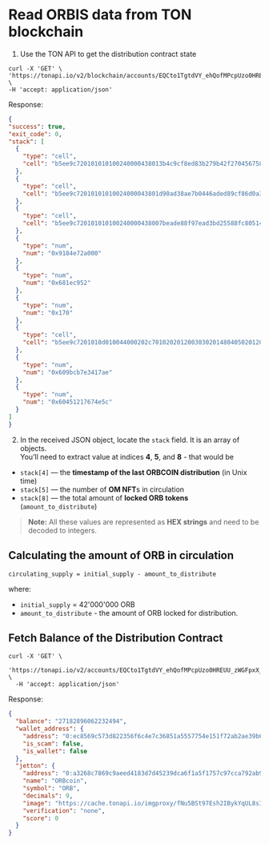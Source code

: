 # Read ORBIS data from TON blockchain

1. Use the TON API to get the distribution contract state

  ```curl
  curl -X 'GET' \
  'https://tonapi.io/v2/blockchain/accounts/EQCto1TgtdVY_ehQofMPcpUzo0HREUU_zWGFpxX_RIeQKswH/methods/get_giver_data' \
  -H 'accept: application/json'
  ```

  Response:

  ```json
{
  "success": true,
  "exit_code": 0,
  "stack": [
    {
      "type": "cell",
      "cell": "b5ee9c720101010100240000438013b4c9cf8ed83b279b42f270456758152f8fe8bfa86e8479af0a0f74bc22b58130"
    },
    {
      "type": "cell",
      "cell": "b5ee9c72010101010024000043801d90ad38ae7b0446aded89cf86d0a34aaaeea9c2a3ee55655c736ce3bcffd27fd0"
    },
    {
      "type": "cell",
      "cell": "b5ee9c720101010100240000438007beade88f97ead3bd25588fc805142725c73e03d6d5ceee44605bc62f2c012230"
    },
    {
      "type": "num",
      "num": "0x9184e72a000"
    },
    {
      "type": "num",
      "num": "0x681ec952"
    },
    {
      "type": "num",
      "num": "0x170"
    },
    {
      "type": "cell",
      "cell": "b5ee9c7201010d010044000202c70102020120030302014804050201200404020120060602012006070201200808020148090902012009090201200a0a0201200b0b0201200c0c000b14d8030c1c46"
    },
    {
      "type": "num",
      "num": "0x609bcb7e3417ae"
    },
    {
      "type": "num",
      "num": "0x60451217674e5c"
    }
  ]
}
```

2. In the received JSON object, locate the `stack` field. It is an array of objects.  
You’ll need to extract value at indices **4**, **5**, and **8** - that would be 

- `stack[4]` — the **timestamp of the last ORBCOIN distribution** (in Unix time)
- `stack[5]` — the number of **OM NFT**s in circulation 
- `stack[8]` — the total amount of **locked ORB tokens** (`amount_to_distribute`)

> **Note:** All these values are represented as **HEX strings** and need to be decoded to integers.


## Calculating the amount of ORB in circulation
```
circulating_supply = initial_supply - amount_to_distribute
```
where:
- `initial_supply` = 42'000'000 ORB
- `amount_to_distribute` - the amount of ORB locked for distribution.

## Fetch Balance of the Distribution Contract

```curl
curl -X 'GET' \
  'https://tonapi.io/v2/accounts/EQCto1TgtdVY_ehQofMPcpUzo0HREUU_zWGFpxX_RIeQKswH/jettons/EQCjJox4acmu7UGD19RSOdym8aXxdXyXzKeSq5VR6gNqI6k4' \
  -H 'accept: application/json'
```

Response:

```json
{
  "balance": "27182896062232494",
  "wallet_address": {
    "address": "0:ec8569c573d822356f6c4e7c36851a5557754e151f72ab2ae39b671de7fe93fe",
    "is_scam": false,
    "is_wallet": false
  },
  "jetton": {
    "address": "0:a3268c7869c9aeed4183d7d45239dca6f1a5f1757c97cca792ab9551ea036a23",
    "name": "ORBcoin",
    "symbol": "ORB",
    "decimals": 9,
    "image": "https://cache.tonapi.io/imgproxy/fNu5BSt97Esh2IBykYqUL8sIBmUJpc7Yrk_i8Df3Rcs/rs:fill:200:200:1/g:no/aHR0cHM6Ly9vcmJpcy5tb25leS9zdG9yYWdlL3N0eWxlL2NvaW5Mb2dvMy5wbmc.webp",
    "verification": "none",
    "score": 0
  }
}
```




